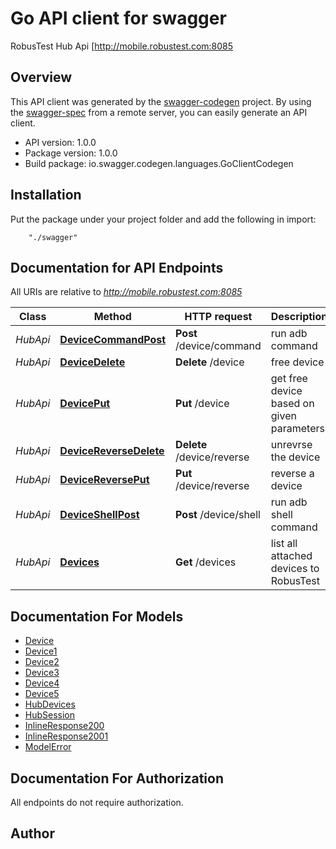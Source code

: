# Go API client for swagger

RobusTest Hub Api [http://mobile.robustest.com:8085 

## Overview
This API client was generated by the [swagger-codegen](https://github.com/swagger-api/swagger-codegen) project.  By using the [swagger-spec](https://github.com/swagger-api/swagger-spec) from a remote server, you can easily generate an API client.

- API version: 1.0.0
- Package version: 1.0.0
- Build package: io.swagger.codegen.languages.GoClientCodegen

## Installation
Put the package under your project folder and add the following in import:
```
    "./swagger"
```

## Documentation for API Endpoints

All URIs are relative to *http://mobile.robustest.com:8085*

Class | Method | HTTP request | Description
------------ | ------------- | ------------- | -------------
*HubApi* | [**DeviceCommandPost**](docs/HubApi.md#devicecommandpost) | **Post** /device/command | run adb  command
*HubApi* | [**DeviceDelete**](docs/HubApi.md#devicedelete) | **Delete** /device | free device
*HubApi* | [**DevicePut**](docs/HubApi.md#deviceput) | **Put** /device | get free device based on given parameters
*HubApi* | [**DeviceReverseDelete**](docs/HubApi.md#devicereversedelete) | **Delete** /device/reverse | unrevrse the device
*HubApi* | [**DeviceReversePut**](docs/HubApi.md#devicereverseput) | **Put** /device/reverse | reverse a device
*HubApi* | [**DeviceShellPost**](docs/HubApi.md#deviceshellpost) | **Post** /device/shell | run adb shell command
*HubApi* | [**Devices**](docs/HubApi.md#devices) | **Get** /devices | list all attached devices to RobusTest


## Documentation For Models

 - [Device](docs/Device.md)
 - [Device1](docs/Device1.md)
 - [Device2](docs/Device2.md)
 - [Device3](docs/Device3.md)
 - [Device4](docs/Device4.md)
 - [Device5](docs/Device5.md)
 - [HubDevices](docs/HubDevices.md)
 - [HubSession](docs/HubSession.md)
 - [InlineResponse200](docs/InlineResponse200.md)
 - [InlineResponse2001](docs/InlineResponse2001.md)
 - [ModelError](docs/ModelError.md)


## Documentation For Authorization

 All endpoints do not require authorization.


## Author



